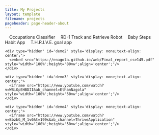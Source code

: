 ```yaml
---
title: My Projects
layout: template
filename: projects
pageheader: page-header-about
--- 
```


<ul class="nav_ul" style="margin-left: 0; padding-left: 0;display: inline;">
  <li class="nav_li" style="display: inline;padding-left:1em;width: 25%;"><a class="nav_a" onclick="toggleNav('1')" id='1'>Occupations Classifier</a></li>
  <li class="nav_li" style="display: inline;padding-left:1em;width: 25%;"><a class="nav_a" onclick="toggleNav('2')" id='2'>RD-1 Track and Retrieve Robot</a></li>
  <li class="nav_li" style="display: inline;padding-left:1em;width: 25%;"><a class="nav_a" onclick="toggleNav('3')" id='3'>Baby Steps Habit App</a></li>
  <li class="nav_li" style="display: inline;padding-left:1em;width: 25%;"><a class="nav_a" onclick="toggleNav('4')" id='4'>T.H.R.I.V.E. goal app</a></li>
</ul>


<!--<p>This is the description of the project.</p> <a style="background-image: linear-gradient(to top left, green, blue);" href="https://enagola.github.io/web/CSE203B.pdf" type="application/pdf" class="btn">Occupations Classifier</a>

<p>This is the description of the project.</p> <a style="background-image: linear-gradient(to top left, green, blue);" href="https://enagola.github.io/web/Final_report_cse145.pdf" class="btn">RD-1 Track and Retrieve Robot</a>

<p>This is the description of the project.</p> <a style="background-image: linear-gradient(to top left, green, blue);" href="https://www.youtube.com/watch?v=W8iOpEHBDII&ab_channel=EthanNagola" class="btn">Baby Steps</a>

<p>This is the description of the project.</p> <a style="background-image: linear-gradient(to top left, green, blue);" href="https://youtu.be/BbzbG_M_1v0?t=199" class="btn">T.H.R.I.V.E. goal app</a>-->

<body style="margin: 0;height: 100%;">
    <div type="hidden" id='demo' style='display: none;text-align: center;'>
      <embed src="https://enagola.github.io/web/CSE203B.pdf" style="width='100%';height='80vw';align='center';"/>
    </div>
    
    <div type="hidden" id='demo2' style='display: none;text-align: center;'>
      <embed src="https://enagola.github.io/web/Final_report_cse145.pdf" style="width='100%';height='80vw';align='center';"/>
    </div>

    <div type="hidden" id='demo3' style='display: none;text-align: center;'>
      <iframe src="https://www.youtube.com/watch?v=W8iOpEHBDII&ab_channel=EthanNagola" style="width='100%';height='50vw';align='center';"/>
    </div>

    <div type="hidden" id='demo4' style='display: none;text-align: center;'>
      <iframe src="https://www.youtube.com/watch?v=BbzbG_M_1v0&t=199s&ab_channel=ThriveApplication" style="width='100%';height='50vw';align='center';"/>
    </div>
</body>


